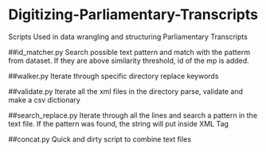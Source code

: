 # Digitizing-Parliamentary-Transcripts
Scripts Used in data wrangling and structuring Parliamentary Transcripts

##id_matcher.py
Search possible text pattern and match with the patterm from dataset. If they are above similarity threshold, id of the mp is added.

##walker.py
Iterate through specific directory replace keywords

##validate.py
Iterate all the xml files in the directory parse, validate and make a csv dictionary

##search_replace.py
Iterate through all the lines and search a pattern in the text file. If the pattern was found, the string will put inside XML Tag

##concat.py
Quick and dirty script to combine text files
